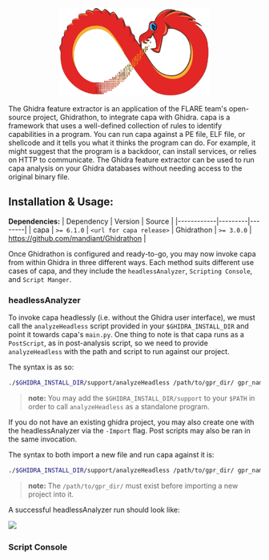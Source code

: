 <div align="center">
    <img src="/doc/img/ghidra_backend_logo.png" width=300 height=175>
</div>

The Ghidra feature extractor is an application of the FLARE team's open-source project, Ghidrathon, to integrate capa with Ghidra. capa is a framework that uses a well-defined collection of rules to identify capabilities in a program. You can run capa against a PE file, ELF file, or shellcode and it tells you what it thinks the program can do. For example, it might suggest that the program is a backdoor, can install services, or relies on HTTP to communicate. The Ghidra feature extractor can be used to run capa analysis on your Ghidra databases without needing access to the original binary file.

## Installation & Usage:
**Dependencies:**
| Dependency | Version | Source |
|------------|---------|--------|
| capa | `>= 6.1.0` | `<url for capa release>`
| Ghidrathon | `>= 3.0.0` | https://github.com/mandiant/Ghidrathon |

Once Ghidrathon is configured and ready-to-go, you may now invoke capa from within Ghidra in three different ways. Each method suits different use cases of capa, and they include the `headlessAnalyzer`, `Scripting Console`, and `Script Manger`.

### headlessAnalyzer

To invoke capa headlessly (i.e. without the Ghidra user interface), we must call the `analyzeHeadless` script provided in your `$GHIDRA_INSTALL_DIR` and point it towards capa's `main.py`. One thing to note is that capa runs as a `PostScript`, as in post-analysis script, so we need to provide `analyzeHeadless` with the path and script to run against our project.

The syntax is as so:
```bash
./$GHIDRA_INSTALL_DIR/support/analyzeHeadless /path/to/gpr_dir/ gpr_name -process sample_name.exe_ -ScriptPath /path/to/capa_install/capa -PostScript main.py
```
> **note:** You may add the `$GHIDRA_INSTALL_DIR/support` to your `$PATH` in order to call `analyzeHeadless` as a standalone program.

If you do not have an existing ghidra project, you may also create one with the headlessAnalyzer via the `-Import` flag. Post scripts may also be ran in the same invocation.

The syntax to both import a new file and run capa against it is:
```bash
./$GHIDRA_INSTALL_DIR/support/analyzeHeadless /path/to/gpr_dir/ gpr_name -Import /path/to/sample_name.exe_ -ScriptPath /path/to/capa_install/capa -PostScript main.py
```
> **note:** The `/path/to/gpr_dir/` must exist before importing a new project into it.

A successful headlessAnalyzer run should look like:

<img src="/doc/img/ghidrathon_headless.gif">

### Script Console

